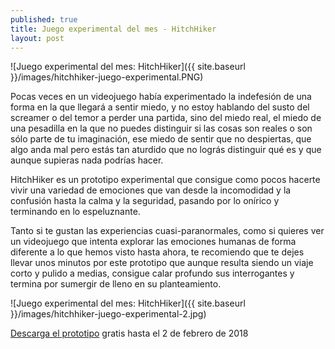 ```yaml
---
published: true
title: Juego experimental del mes - HitchHiker
layout: post
---
```

![Juego experimental del mes: HitchHiker]({{ site.baseurl }}/images/hitchhiker-juego-experimental.PNG)

Pocas veces en un videojuego había experimentado la indefesión de una forma en la que llegará a sentir miedo, y no estoy hablando del susto del screamer o del temor a perder una partida, sino del miedo real, el miedo de una pesadilla en la que no puedes distinguir si las cosas son reales o son sólo parte de tu imaginación, ese miedo de sentir que no despiertas, que algo anda mal pero estás tan aturdido que no lográs distinguir qué es y que aunque supieras nada podrías hacer. 
<!--more-->

HitchHiker es un prototipo experimental que consigue como pocos hacerte vivir una variedad de emociones que van desde la incomodidad y la confusión hasta la calma y la seguridad, pasando por lo onírico y terminando en lo espeluznante.

Tanto si te gustan las experiencias cuasi-paranormales, como si quieres ver un videojuego que intenta explorar las emociones humanas de forma diferente a lo que hemos visto hasta ahora, te recomiendo que te dejes llevar unos minutos por este prototipo que aunque resulta siendo un viaje corto y pulido a medias, consigue calar profundo sus interrogantes y termina por sumergir de lleno en su planteamiento.

![Juego experimental del mes: HitchHiker]({{ site.baseurl }}/images/hitchhiker-juego-experimental-2.jpg)

[Descarga el prototipo](https://www.humblebundle.com/monthly/trove) gratis hasta el 2 de febrero de 2018
